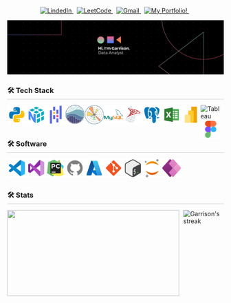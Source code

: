 
<!-- Top buttons -->
<p align="center">
  <a href="https://www.linkedin.com/in/garrison-lowe-b343831a6/" target="_blank">
    <picture>
      <source media="(prefers-color-scheme: dark)" srcset="https://img.shields.io/badge/linkedin-2e3440.svg?&style=for-the-badge&logo=linkedin&logoColor=0A66C2">
      <source media="(prefers-color-scheme: light)"srcset="https://img.shields.io/badge/linkedin-eceff4.svg?&style=for-the-badge&logo=linkedin&logoColor=0A66C2">
      <img alt="LindedIn" src="https://img.shields.io/badge/linkedin-eceff4.svg?&style=for-the-badge&logo=linkedin&logoColor=0A66C2">
    </picture>
  </a>&nbsp;
  <a href="https://leetcode.com/u/garrisonlowe/" target="_blank">
    <picture>
      <source media="(prefers-color-scheme: dark)" srcset="https://img.shields.io/badge/leetcode-2e3440.svg?&style=for-the-badge&logo=leetcode">
      <source media="(prefers-color-scheme: light)" srcset="https://img.shields.io/badge/leetcode-eceff4.svg?&style=for-the-badge&logo=leetcode">
      <img alt="LeetCode" src="https://img.shields.io/badge/leetcode-eceff4.svg?&style=for-the-badge&logo=leetcode">
    </picture>
  </a>&nbsp;
  <a href="mailto:garrisonslowe@gmail.com">
    <picture>
      <source media="(prefers-color-scheme: dark)" srcset="https://img.shields.io/badge/gmail-2e3440.svg?&style=for-the-badge&logo=gmail&logoColor=D14836">
      <source media="(prefers-color-scheme: light)"srcset="https://img.shields.io/badge/gmail-eceff4.svg?&style=for-the-badge&logo=gmail&logoColor=D14836">
      <img alt="Gmail" src="https://img.shields.io/badge/gmail-eceff4.svg?&style=for-the-badge&logo=gmail&logoColor=D14836">
    </picture>
  </a>&nbsp;
  <a href="https://garrisonportfol.io" target="_blank">
    <picture>
      <source media="(prefers-color-scheme: dark)" srcset="https://img.shields.io/badge/My_Portfolio!-2e3440.svg?&style=for-the-badge&logo=portfolio&logoColor=02FF99">
      <source media="(prefers-color-scheme: light)" srcset="https://img.shields.io/badge/My_Portfolio!-eceff4.svg?&style=for-the-badge&logo=portfolio&logoColor=02FF99">
      <img alt="My Portfolio!" src="https://img.shields.io/badge/My_Portfolio-eceff4.svg?&style=for-the-badge&logo=portfolio&logoColor=02FF99">
    </picture>
  </a>&nbsp;
</p>

<!-- Banner -->
[![](./src/banner.png)](#)


<!-- Tech stack -->
<h3 align="left" style="margin-bottom: -10px;">🛠️ Tech Stack</h3>
<hr style="height: .25px; background-color: lightgrey; border: none; width: 100%;">

<div>
    <img align="left" alt="Python" title="Python" width="45px" src="src\icons8-python-480.png" />
    <img align="left" alt="NumPy" title="NumPy" width="45px" src="src\icons8-numpy-480 (1).png" />
    <img align="left" alt="Pandas" title="Pandas" width="45px" src="src\icons8-pandas-logo-480.png" />
    <img align="left" alt="Seaborn" title="Seaborn" width="45px" src="src\seaborn-1.svg" />
    <img align="left" alt="Matplotlib" title="Matplotlib" width="45px" src="src\Matplotlib.png" />
    <img align="left" alt="MySQL" title="MySQL" width="45px" src="src\icons8-mysql-480.png" />
    <img align="left" alt="SQL Server" title="SQL Server" width="45px" src="src\icons8-microsoft-sql-server-480.png" />
    <img align="left" alt="PostgreSQL" title="PostgreSQL" width="45px" src="src\icons8-postgres-480 (1).png" />
    <img align="left" alt="Excel" title="Excel" width="45px" src="src\icons8-excel-480.png" />
    <img align="left" alt="Power BI" title="Power BI" width="45px" src="src\icons8-power-bi-2021-480 (1).png" />
    <img align="left" alt="Tableau" title="Tableau" width="45px" src="https://cdn.worldvectorlogo.com/logos/tableau-software.svg" />
    <img align="left" alt="Figma" title="Figma" width="45px" src="src\icons8-figma-480.png" />
</div>

<br/>
<br/>
<br/>

<!-- Softwares -->
<h3 align="left" style="margin-bottom: -10px;">🛠️ Software</h3>
<hr style="height: .25px; background-color: lightgrey; border: none; width: 100%;">

<div>
    <img align="left" alt="VS Code" title="VS Code" width="45px" src="src\icons8-vs-code-480.png" />
    <img align="left" alt="Visual Studio" title="Visual Studio" width="45px" src="src\icons8-visual-studio-480.png" />
    <img align="left" alt="PyCharm" title="PyCharm" width="45px" src="src\icons8-pycharm-480.png" />
    <img align="left" alt="GitHub" title="GitHub" width="45px" src="src\icons8-github-480 (1).png" />
    <img align="left" alt="Azure" title="Azure" width="45px" src="src\icons8-azure-240.png" />
    <img align="left" alt="Git" title="Git" width="45px" src="src\icons8-git-480.png" />
    <img align="left" alt="Bash" title="Bash" width="45px" src="src\icons8-bash-480.png" />
    <img align="left" alt="Jupyter" title="Jupyter" width="45px" src="src\icons8-jupyter-240.png" />
    <img align="left" alt="Power Apps" title="Power Apps" width="45px" src="src\icons8-power-apps-240.png" />
</div>

<br/>
<br/>
<br/>

<!-- Stats -->
<h3 align="left" style="margin-bottom: -10px;">🛠️ Stats</h3>
<hr style="height: .25px; background-color: lightgrey; border: none; width: 100%;">

<div style="display: flex; justify-content: space-between; align-items: center; gap: 10px;">
    <img style="height: 200px; width:400px" src="https://github-readme-stats.vercel.app/api?username=garrisonlowe&hide=stars&show_icons=true&card_width=250&theme=dark">
    <img title="🔥 Get streak stats for your profile at git.io/streak-stats" alt="Garrison's streak" style="height: 200px; width:400px" src="https://github-readme-streak-stats.herokuapp.com/?user=garrisonlowe&theme=dark"/>
</div>

